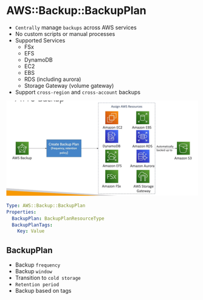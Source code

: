 # AWS::Backup::BackupPlan

- `Centrally` manage `backups` across AWS services
- No custom scripts or manual processes
- Supported Services
  - FSx
  - EFS
  - DynamoDB
  - EC2
  - EBS
  - RDS (including aurora)
  - Storage Gateway (volume gateway)
- Support `cross-region` and `cross-account` backups

![Backup](.images/backup.png)

```yaml
Type: AWS::Backup::BackupPlan
Properties:
  BackupPlan: BackupPlanResourceType
  BackupPlanTags:
    Key: Value
```

## BackupPlan

- Backup `frequency`
- Backup `window`
- Transition to `cold storage`
- `Retention period`
- Backup based on tags
